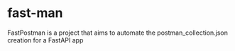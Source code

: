 # fast-man
FastPostman is a project that aims to automate the postman_collection.json creation for a FastAPI app
